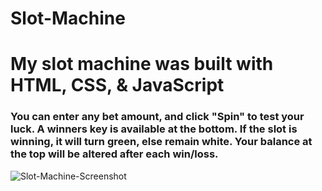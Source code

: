 # Slot-Machine
<h1>My slot machine was built with HTML, CSS, & JavaScript</h1>

<h3>You can enter any bet amount, and click "Spin" to test your luck. A winners key is available at the bottom. If the slot is winning, it will turn green, else remain white. Your balance at the top will be altered after each win/loss.
</h3>

![Slot-Machine-Screenshot](https://user-images.githubusercontent.com/65063251/210460824-22f7c460-f0eb-4c75-8c11-6c08a2fe77df.png)

